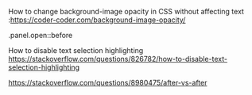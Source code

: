 How to change background-image opacity in CSS without affecting text :https://coder-coder.com/background-image-opacity/




.panel.open::before


How to disable text selection highlighting  https://stackoverflow.com/questions/826782/how-to-disable-text-selection-highlighting

https://stackoverflow.com/questions/8980475/after-vs-after